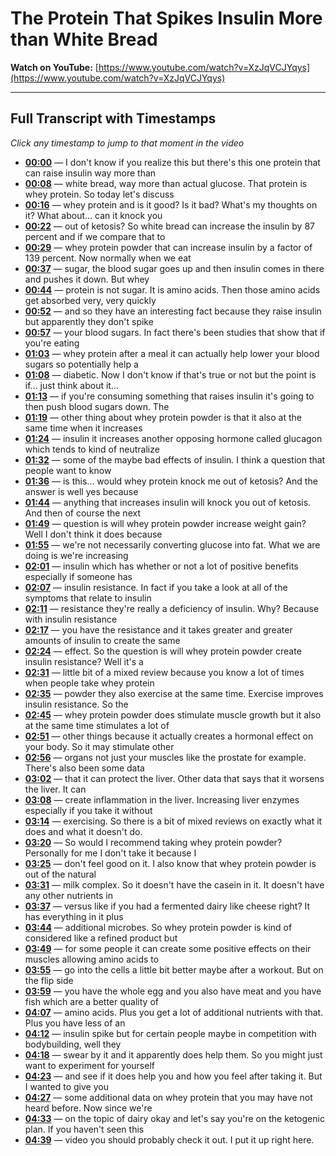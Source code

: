 # The Protein That Spikes Insulin More than White Bread

**Watch on YouTube:** [https://www.youtube.com/watch?v=XzJqVCJYqys](https://www.youtube.com/watch?v=XzJqVCJYqys)

---

## Full Transcript with Timestamps

*Click any timestamp to jump to that moment in the video*

- **[00:00](https://www.youtube.com/watch?v=XzJqVCJYqys&t=0s)** — I don't know if you realize this but there's this one protein that can raise insulin way more than
- **[00:08](https://www.youtube.com/watch?v=XzJqVCJYqys&t=8s)** — white bread, way more than actual glucose. That protein is whey protein. So today let's discuss
- **[00:16](https://www.youtube.com/watch?v=XzJqVCJYqys&t=16s)** — whey protein and is it good? Is it bad? What's my thoughts on it? What about... can it knock you
- **[00:22](https://www.youtube.com/watch?v=XzJqVCJYqys&t=22s)** — out of ketosis? So white bread can increase the insulin by 87 percent and if we compare that to
- **[00:29](https://www.youtube.com/watch?v=XzJqVCJYqys&t=29s)** — whey protein powder that can increase insulin by a factor of 139 percent. Now normally when we eat
- **[00:37](https://www.youtube.com/watch?v=XzJqVCJYqys&t=37s)** — sugar, the blood sugar goes up and then insulin comes in there and pushes it down. But whey
- **[00:44](https://www.youtube.com/watch?v=XzJqVCJYqys&t=44s)** — protein is not sugar. It is amino acids. Then those amino acids get absorbed very, very quickly
- **[00:52](https://www.youtube.com/watch?v=XzJqVCJYqys&t=52s)** — and so they have an interesting fact because they raise insulin but apparently they don't spike
- **[00:57](https://www.youtube.com/watch?v=XzJqVCJYqys&t=57s)** — your blood sugars. In fact there's been studies that show that if you're eating
- **[01:03](https://www.youtube.com/watch?v=XzJqVCJYqys&t=63s)** — whey protein after a meal it can actually help lower your blood sugars so potentially help a
- **[01:08](https://www.youtube.com/watch?v=XzJqVCJYqys&t=68s)** — diabetic. Now I don't know if that's true or not but the point is if... just think about it...
- **[01:13](https://www.youtube.com/watch?v=XzJqVCJYqys&t=73s)** — if you're consuming something that raises insulin it's going to then push blood sugars down. The
- **[01:19](https://www.youtube.com/watch?v=XzJqVCJYqys&t=79s)** — other thing about whey protein powder is that it also at the same time when it increases
- **[01:24](https://www.youtube.com/watch?v=XzJqVCJYqys&t=84s)** — insulin it increases another opposing hormone called glucagon which tends to kind of neutralize
- **[01:32](https://www.youtube.com/watch?v=XzJqVCJYqys&t=92s)** — some of the maybe bad effects of insulin. I think a question that people want to know
- **[01:36](https://www.youtube.com/watch?v=XzJqVCJYqys&t=96s)** — is this... would whey protein knock me out of ketosis? And the answer is well yes because
- **[01:44](https://www.youtube.com/watch?v=XzJqVCJYqys&t=104s)** — anything that increases insulin will knock you out of ketosis. And then of course the next
- **[01:49](https://www.youtube.com/watch?v=XzJqVCJYqys&t=109s)** — question is will whey protein powder increase weight gain? Well I don't think it does because
- **[01:55](https://www.youtube.com/watch?v=XzJqVCJYqys&t=115s)** — we're not necessarily converting glucose into fat. What we are doing is we're increasing
- **[02:01](https://www.youtube.com/watch?v=XzJqVCJYqys&t=121s)** — insulin which has whether or not a lot of positive benefits especially if someone has
- **[02:07](https://www.youtube.com/watch?v=XzJqVCJYqys&t=127s)** — insulin resistance. In fact if you take a look at all of the symptoms that relate to insulin
- **[02:11](https://www.youtube.com/watch?v=XzJqVCJYqys&t=131s)** — resistance they're really a deficiency of insulin. Why? Because with insulin resistance
- **[02:17](https://www.youtube.com/watch?v=XzJqVCJYqys&t=137s)** — you have the resistance and it takes greater and greater amounts of insulin to create the same
- **[02:24](https://www.youtube.com/watch?v=XzJqVCJYqys&t=144s)** — effect. So the question is will whey protein powder create insulin resistance? Well it's a
- **[02:31](https://www.youtube.com/watch?v=XzJqVCJYqys&t=151s)** — little bit of a mixed review because you know a lot of times when people take whey protein
- **[02:35](https://www.youtube.com/watch?v=XzJqVCJYqys&t=155s)** — powder they also exercise at the same time. Exercise improves insulin resistance. So the
- **[02:45](https://www.youtube.com/watch?v=XzJqVCJYqys&t=165s)** — whey protein powder does stimulate muscle growth but it also at the same time stimulates a lot of
- **[02:51](https://www.youtube.com/watch?v=XzJqVCJYqys&t=171s)** — other things because it actually creates a hormonal effect on your body. So it may stimulate other
- **[02:56](https://www.youtube.com/watch?v=XzJqVCJYqys&t=176s)** — organs not just your muscles like the prostate for example. There's also been some data
- **[03:02](https://www.youtube.com/watch?v=XzJqVCJYqys&t=182s)** — that it can protect the liver. Other data that says that it worsens the liver. It can
- **[03:08](https://www.youtube.com/watch?v=XzJqVCJYqys&t=188s)** — create inflammation in the liver. Increasing liver enzymes especially if you take it without
- **[03:14](https://www.youtube.com/watch?v=XzJqVCJYqys&t=194s)** — exercising. So there is a bit of mixed reviews on exactly what it does and what it doesn't do.
- **[03:20](https://www.youtube.com/watch?v=XzJqVCJYqys&t=200s)** — So would I recommend taking whey protein powder? Personally for me I don't take it because I
- **[03:25](https://www.youtube.com/watch?v=XzJqVCJYqys&t=205s)** — don't feel good on it. I also know that whey protein powder is out of the natural
- **[03:31](https://www.youtube.com/watch?v=XzJqVCJYqys&t=211s)** — milk complex. So it doesn't have the casein in it. It doesn't have any other nutrients in
- **[03:37](https://www.youtube.com/watch?v=XzJqVCJYqys&t=217s)** — versus like if you had a fermented dairy like cheese right? It has everything in it plus
- **[03:44](https://www.youtube.com/watch?v=XzJqVCJYqys&t=224s)** — additional microbes. So whey protein powder is kind of considered like a refined product but
- **[03:49](https://www.youtube.com/watch?v=XzJqVCJYqys&t=229s)** — for some people it can create some positive effects on their muscles allowing amino acids to
- **[03:55](https://www.youtube.com/watch?v=XzJqVCJYqys&t=235s)** — go into the cells a little bit better maybe after a workout. But on the flip side
- **[03:59](https://www.youtube.com/watch?v=XzJqVCJYqys&t=239s)** — you have the whole egg and you also have meat and you have fish which are a better quality of
- **[04:07](https://www.youtube.com/watch?v=XzJqVCJYqys&t=247s)** — amino acids. Plus you get a lot of additional nutrients with that. Plus you have less of an
- **[04:12](https://www.youtube.com/watch?v=XzJqVCJYqys&t=252s)** — insulin spike but for certain people maybe in competition with bodybuilding, well they
- **[04:18](https://www.youtube.com/watch?v=XzJqVCJYqys&t=258s)** — swear by it and it apparently does help them. So you might just want to experiment for yourself
- **[04:23](https://www.youtube.com/watch?v=XzJqVCJYqys&t=263s)** — and see if it does help you and how you feel after taking it. But I wanted to give you
- **[04:27](https://www.youtube.com/watch?v=XzJqVCJYqys&t=267s)** — some additional data on whey protein that you may have not heard before. Now since we're
- **[04:33](https://www.youtube.com/watch?v=XzJqVCJYqys&t=273s)** — on the topic of dairy okay and let's say you're on the ketogenic plan. If you haven't seen this
- **[04:39](https://www.youtube.com/watch?v=XzJqVCJYqys&t=279s)** — video you should probably check it out. I put it up right here.
